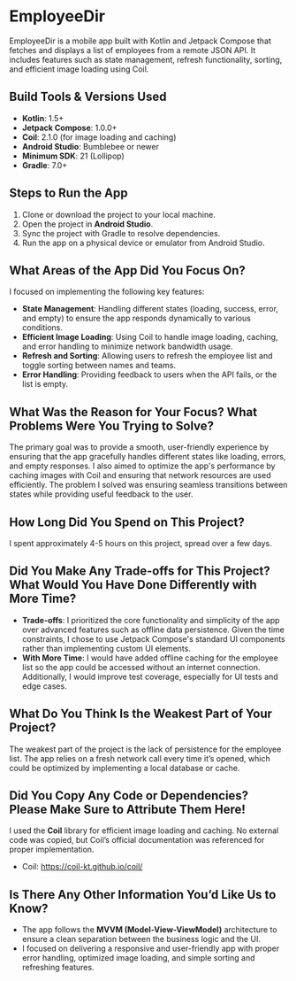 # EmployeeDir

EmployeeDir is a mobile app built with Kotlin and Jetpack Compose that fetches and displays a list of employees from a remote JSON API. It includes features such as state management, refresh functionality, sorting, and efficient image loading using Coil.

## Build Tools & Versions Used
- **Kotlin**: 1.5+
- **Jetpack Compose**: 1.0.0+
- **Coil**: 2.1.0 (for image loading and caching)
- **Android Studio**: Bumblebee or newer
- **Minimum SDK**: 21 (Lollipop)
- **Gradle**: 7.0+

## Steps to Run the App
1. Clone or download the project to your local machine.
2. Open the project in **Android Studio**.
3. Sync the project with Gradle to resolve dependencies.
4. Run the app on a physical device or emulator from Android Studio.

## What Areas of the App Did You Focus On?
I focused on implementing the following key features:
- **State Management**: Handling different states (loading, success, error, and empty) to ensure the app responds dynamically to various conditions.
- **Efficient Image Loading**: Using Coil to handle image loading, caching, and error handling to minimize network bandwidth usage.
- **Refresh and Sorting**: Allowing users to refresh the employee list and toggle sorting between names and teams.
- **Error Handling**: Providing feedback to users when the API fails, or the list is empty.

## What Was the Reason for Your Focus? What Problems Were You Trying to Solve?
The primary goal was to provide a smooth, user-friendly experience by ensuring that the app gracefully handles different states like loading, errors, and empty responses. I also aimed to optimize the app's performance by caching images with Coil and ensuring that network resources are used efficiently. The problem I solved was ensuring seamless transitions between states while providing useful feedback to the user.

## How Long Did You Spend on This Project?
I spent approximately 4-5 hours on this project, spread over a few days.

## Did You Make Any Trade-offs for This Project? What Would You Have Done Differently with More Time?
- **Trade-offs**: I prioritized the core functionality and simplicity of the app over advanced features such as offline data persistence. Given the time constraints, I chose to use Jetpack Compose's standard UI components rather than implementing custom UI elements.
- **With More Time**: I would have added offline caching for the employee list so the app could be accessed without an internet connection. Additionally, I would improve test coverage, especially for UI tests and edge cases.

## What Do You Think Is the Weakest Part of Your Project?
The weakest part of the project is the lack of persistence for the employee list. The app relies on a fresh network call every time it’s opened, which could be optimized by implementing a local database or cache.

## Did You Copy Any Code or Dependencies? Please Make Sure to Attribute Them Here!
I used the **Coil** library for efficient image loading and caching. No external code was copied, but Coil’s official documentation was referenced for proper implementation.

- Coil: https://coil-kt.github.io/coil/

## Is There Any Other Information You’d Like Us to Know?
- The app follows the **MVVM (Model-View-ViewModel)** architecture to ensure a clean separation between the business logic and the UI.
- I focused on delivering a responsive and user-friendly app with proper error handling, optimized image loading, and simple sorting and refreshing features.
